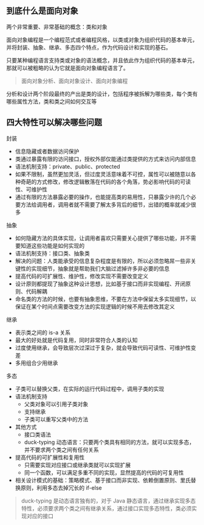 ## 到底什么是面向对象
两个非常重要、非常基础的概念：类和对象

面向对象编程是一个编程范式或者编程风格，以类或对象为组织代码的基本单元，并将封装、抽象、继承、多态四个特点，作为代码设计和实现的基石。

只要某种编程语言支持类或对象的语法概念，并且依此作为组织代码的基本单元，那就可以被粗略的认为它就是面向对象编程语言了。

> 面向对象分析、面向对象设计、面向对象编程

分析和设计两个阶段最终的产出是类的设计，包括程序被拆解为哪些类，每个类有哪些属性方法，类和类之间如何交互等

## 四大特性可以解决哪些问题
封装
* 信息隐藏或者数据访问保护
* 类通过暴露有限的访问接口，授权外部仅能通过类提供的方式来访问内部信息
* 语法机制支持：private、public、protected
* 如果不限制，虽然更加灵活，但过度灵活意味着不可控，属性可以被随意以各种奇葩的方式修改，修改逻辑散落在代码的各个角落，势必影响代码的可读性、可维护性
* 通过有限的方法暴露必要的操作，也能提高类的易用性，只暴露少许的几个必要方法给调用者，调用者就不需要了解太多背后的细节，出错的概率就减少很多

抽象
* 如何隐藏方法的具体实现，让调用者喜欢只需要关心提供了哪些功能，并不需要知道这些功能是如何实现的
* 语法机制支持：接口类、抽象类
* 解决的问题：人类能承受的信息复杂程度是有限的，所以必须忽略屌一些非关键性的实现细节，抽象就是帮助我们大脑过滤掉许多非必要的信息
* 提高代码的可扩展性、维护性，修改实现不需要改变定义
* 设计原则都提现了抽象这种设计思想，比如基于接口而非实现编程、开闭原则、代码解耦
* 命名类的方法的时候，也要有抽象思维，不要在方法中保留太多实现细节，以保证在某个时间点需要改变方法的实现逻辑的时候不用去修改其定义

继承
* 表示类之间的 is-a 关系
* 最大的好处就是代码复用，同时非常符合人类的认知
* 过度使用继承，会导致层次过深过于复杂，就会导致代码可读性、可维护性变差
* 多用组合少用继承

多态
* 子类可以替换父类，在实际的运行代码过程中，调用子类的实现
* 语法机制支持
  * 父类对象可以引用子类对象
  * 支持继承
  * 子类可以重写父类中的方法
* 其他方式
  * 接口类语法
  * duck-typing 动态语言：只要两个类具有相同的方法，就可以实现多态，并不要求两个类之间有任何关系
* 提高代码的可扩展性和复用性
  * 只需要实现对应接口或继承类就可以实现扩展
  * 同一个函数，可以满足多重不同的实现，显然提高的代码的可复用性
* 相关设计模式的基础：策略模式、基于接口而非实现、依赖倒置原则、里氏替换原则，利用多态去掉冗长的 if-else

> duck-typing 是动态语言独有的，对于 Java 静态语言，通过继承实现多态特性，必须要求两个类之间有继承关系，通过接口实现多态特性，类必须实现对应的接口

